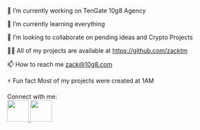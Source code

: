 🔭 I’m currently working on TenGate 10g8 Agency

🌱 I’m currently learning everything

👯 I’m looking to collaborate on pending ideas and Crypto Projects

👨‍💻 All of my projects are available at https://github.com/zacktm

📫 How to reach me zack@10g8.com

⚡ Fun fact Most of my projects were created at 1AM


Connect with me:<br>
<a href="https://twitter.com/amromustafa">
<img src="https://user-images.githubusercontent.com/36258159/210165611-1537dc49-306e-456e-b627-306fec07117e.png" style="width:50px"/>
</a>
<a href="https://www.linkedin.com/in/amromustafa">
<img src="https://user-images.githubusercontent.com/36258159/210165581-1b36737f-bf9e-43f5-a897-d6208c3e51a8.png" style="width:50px"/>
</a>
<!---
zacktm/zacktm is a ✨ special ✨ repository because its `README.md` (this file) appears on your GitHub profile.
You can click the Preview link to take a look at your changes.
--->
